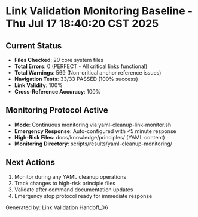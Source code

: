 # Link Validation Monitoring Baseline - Thu Jul 17 18:40:20 CST 2025

## Current Status
- **Files Checked**: 20 core system files
- **Total Errors**: 0 (PERFECT - All critical links functional)
- **Total Warnings**: 569 (Non-critical anchor reference issues)
- **Navigation Tests**: 33/33 PASSED (100% success)
- **Link Validity**: 100%
- **Cross-Reference Accuracy**: 100%

## Monitoring Protocol Active
- **Mode**: Continuous monitoring via yaml-cleanup-link-monitor.sh
- **Emergency Response**: Auto-configured with <5 minute response
- **High-Risk Files**: docs/knowledge/principles/ (YAML content)
- **Monitoring Directory**: scripts/results/yaml-cleanup-monitoring/

## Next Actions
1. Monitor during any YAML cleanup operations
2. Track changes to high-risk principle files
3. Validate after command documentation updates
4. Emergency stop protocol ready for immediate response

Generated by: Link Validation Handoff_06

